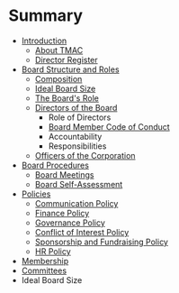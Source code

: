 # Summary

* [Introduction](README.md)
  * [About TMAC](about-tmac.md)
  * [Director Register](director-register.md)
* [Board Structure and Roles](board-structure-and-roles/README.md)
  * [Composition](board-structure-and-roles/composition.md)
  * [Ideal Board Size](board-structure-and-roles/ideal-board-size.md)
  * [The Board's Role](board-structure-and-roles/the-boards-role.md)
  * [Directors of the Board](board-structure-and-roles/directors-of-the-board.md)
    * Role of Directors
    * [Board Member Code of Conduct](/board-structure-and-roles/code-of-conduct.md)
    * Accountability
    * Responsibilities
  * [Officers of the Corporation](board-structure-and-roles/officers-of-the-corporation.md)
* [Board Procedures](board-procedures/README.md)
  * [Board Meetings](board-procedures/board-meetings.md)
  * [Board Self-Assessment](board-procedures/board-self-assessment.md)
* [Policies](policies/README.md)
  * [Communication Policy](policies/communication-policy.md)
  * [Finance Policy](policies/finance-policy.md)
  * [Governance Policy](policies/governance-policy.md)
  * [Conflict of Interest Policy](policies/conflict-of-interest-policy.md)
  * [Sponsorship and Fundraising Policy](policies/sponsorship-and-fundraising-policy.md)
  * [HR Policy](policies/hr-policy.md)
* [Membership](membership/README.md)
* [Committees](committees/README.md)
* Ideal Board Size

